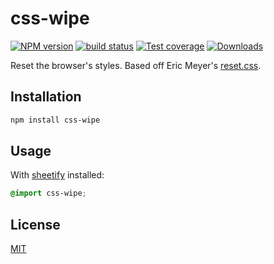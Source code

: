 # css-wipe
[![NPM version][npm-image]][npm-url]
[![build status][travis-image]][travis-url]
[![Test coverage][coveralls-image]][coveralls-url]
[![Downloads][downloads-image]][downloads-url]

Reset the browser's styles. Based off Eric Meyer's
[reset.css](http://meyerweb.com/eric/tools/css/reset/).

## Installation
```bash
npm install css-wipe
```

## Usage
With [sheetify](https://github.com/requireio/sheetify) installed:
```css
@import css-wipe;
```

## License
[MIT](https://tldrlegal.com/license/mit-license)

[npm-image]: https://img.shields.io/npm/v/css-wipe.svg?style=flat-square
[npm-url]: https://npmjs.org/package/css-wipe
[travis-image]: https://img.shields.io/travis/yoshuawuyts/css-wipe.svg?style=flat-square
[travis-url]: https://travis-ci.org/yoshuawuyts/css-wipe
[coveralls-image]: https://img.shields.io/coveralls/yoshuawuyts/css-wipe.svg?style=flat-square
[coveralls-url]: https://coveralls.io/r/yoshuawuyts/css-wipe?branch=master
[downloads-image]: http://img.shields.io/npm/dm/css-wipe.svg?style=flat-square
[downloads-url]: https://npmjs.org/package/css-wipe
